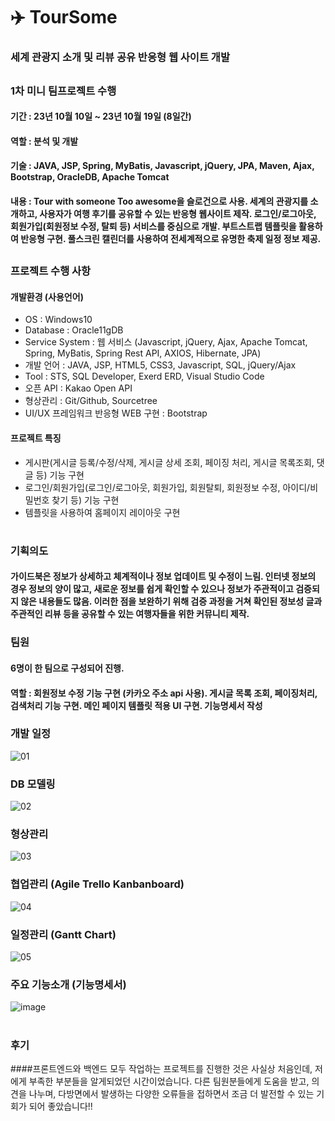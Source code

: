 # ✈️ TourSome
### 세계 관광지 소개 및 리뷰 공유 반응형 웹 사이트 개발

##

### 1차 미니 팀프로젝트 수행 
#### 기간 : 23년 10월 10일 ~ 23년 10월 19일 (8일간)
#### 역할 : 분석 및 개발
#### 기술 : JAVA, JSP, Spring, MyBatis, Javascript, jQuery, JPA, Maven, Ajax, Bootstrap, OracleDB, Apache Tomcat
#### 내용 : Tour with someone Too awesome을 슬로건으로 사용. 세계의 관광지를 소개하고, 사용자가 여행 후기를 공유할 수 있는 반응형 웹사이트 제작. 로그인/로그아웃, 회원가입(회원정보 수정, 탈퇴 등) 서비스를 중심으로 개발. 부트스트랩 템플릿을 활용하여 반응형 구현. 풀스크린 캘린더를 사용하여 전세계적으로 유명한 축제 일정 정보 제공.

##

### 프로젝트 수행 사항
#### 개발환경 (사용언어)
- OS : Windows10
- Database : Oracle11gDB
- Service System : 웹 서비스 (Javascript, jQuery, Ajax, Apache Tomcat, Spring, MyBatis, Spring Rest API, AXIOS, Hibernate, JPA)
- 개발 언어 : JAVA, JSP, HTML5, CSS3, Javascript, SQL, jQuery/Ajax
- Tool : STS, SQL Developer, Exerd ERD, Visual Studio Code
- 오픈 API : Kakao Open API
- 형상관리 : Git/Github, Sourcetree
- UI/UX 프레임워크 반응형 WEB 구현 : Bootstrap

#### 프로젝트 특징
- 게시판(게시글 등록/수정/삭제, 게시글 상세 조회, 페이징 처리, 게시글 목록조회, 댓글 등) 기능 구현
- 로그인/회원가입(로그인/로그아웃, 회원가입, 회원탈퇴, 회원정보 수정, 아이디/비밀번호 찾기 등) 기능 구현
- 템플릿을 사용하여 홈페이지 레이아웃 구현

#

### 기획의도
#### 가이드북은 정보가 상세하고 체계적이나 정보 업데이트 및 수정이 느림. 인터넷 정보의 경우 정보의 양이 많고, 새로운 정보를 쉽게 확인할 수 있으나 정보가 주관적이고 검증되지 않은 내용들도 많음. 이러한 점을 보완하기 위해 검증 과정을 거쳐 확인된 정보성 글과 주관적인 리뷰 등을 공유할 수 있는 여행자들을 위한 커뮤니티 제작.

### 팀원
#### 6명이 한 팀으로 구성되어 진행.
#### 역할 : 회원정보 수정 기능 구현 (카카오 주소 api 사용). 게시글 목록 조회, 페이징처리, 검색처리 기능 구현. 메인 페이지 템플릿 적용 UI 구현. 기능명세서 작성

### 개발 일정
![01](https://github.com/juuii/juuii/assets/170019232/7748510b-8476-4ad0-8c57-c19ea741e800)

### DB 모델링
![02](https://github.com/juuii/juuii/assets/170019232/551c4182-120f-452b-a05c-b970ae9baa10)

### 형상관리
![03](https://github.com/juuii/juuii/assets/170019232/66c2b0f2-8f94-421a-8dbb-8a8252153f4a)

### 협업관리 (Agile Trello Kanbanboard)
![04](https://github.com/juuii/juuii/assets/170019232/19522e22-fc05-446c-ad95-7cbc4ab52d74)

### 일정관리 (Gantt Chart)
![05](https://github.com/juuii/juuii/assets/170019232/c4b85137-bdd7-4fa1-b55a-171e4b00d236)

### 주요 기능소개 (기능명세서)
![image](https://github.com/juuii/TourSome/assets/170019232/28295023-a9aa-424c-b792-1e23e6b5f042)

#

### 후기 
####프론트엔드와 백엔드 모두 작업하는 프로젝트를 진행한 것은 사실상 처음인데, 저에게 부족한 부분들을 알게되었던 시간이었습니다. 다른 팀원분들에게 도움을 받고, 의견을 나누며, 다방면에서 발생하는 다양한 오류들을 접하면서 조금 더 발전할 수 있는 기회가 되어 좋았습니다!!
